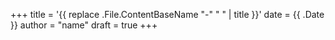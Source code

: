 +++
title = '{{ replace .File.ContentBaseName "-" " " | title }}'
date = {{ .Date }}
author = "name"
draft = true
+++

